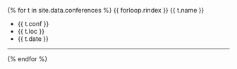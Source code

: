 {% for t in site.data.conferences %}
{{ forloop.rindex  }} {{ t.name }} 
* {{ t.conf }} 
* {{ t.loc }} 
* {{ t.date }}   
--- 
{% endfor %}

